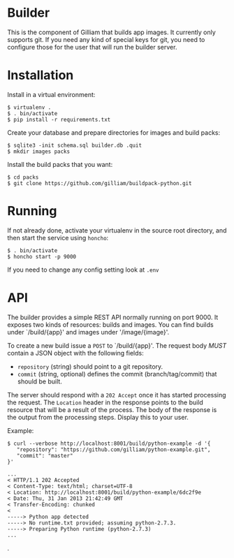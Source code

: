 # Builder

This is the component of Gilliam that builds app images.  It currently
only supports git.  If you need any kind of special keys for git, you
need to configure those for the user that will run the builder server.

# Installation

Install in a virtual environment:

    $ virtualenv .
    $ . bin/activate
    $ pip install -r requirements.txt

Create your database and prepare directories for images and build
packs:

    $ sqlite3 -init schema.sql builder.db .quit
    $ mkdir images packs

Install the build packs that you want:

    $ cd packs
    $ git clone https://github.com/gilliam/buildpack-python.git

# Running

If not already done, activate your virtualenv in the source root
directory, and then start the service using `honcho`:

    $ . bin/activate
    $ honcho start -p 9000

If you need to change any config setting look at `.env`

# API

The builder provides a simple REST API normally running on port 9000.
It exposes two kinds of resources: builds and images.  You can find
builds under `/build/{app}' and images under '/image/{image}'.

To create a new build issue a `POST` to `/build/{app}'.  The request
body *MUST* contain a JSON object with the following fields:

* `repository` (string) should point to a git repository.
* `commit` (string, optional) defines the commit (branch/tag/commit) that
 should be built. 

The server should respond with a `202 Accept` once it has started
processing the request.  The `Location` header in the response points
to the build resource that will be a result of the process.  The body
of the response is the output from the processing steps.  Display this
to your user.

Example:

    $ curl --verbose http://localhost:8001/build/python-example -d '{
       "repository": "https://github.com/gilliam/python-example.git",
       "commit": "master"
    }'

    ...
    < HTTP/1.1 202 Accepted
    < Content-Type: text/html; charset=UTF-8
    < Location: http://localhost:8001/build/python-example/6dc2f9e
    < Date: Thu, 31 Jan 2013 21:42:49 GMT
    < Transfer-Encoding: chunked
    < 
    -----> Python app detected
    -----> No runtime.txt provided; assuming python-2.7.3.
    -----> Preparing Python runtime (python-2.7.3)
    ...

.